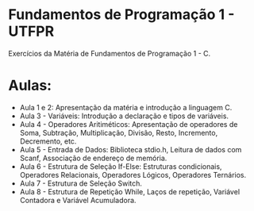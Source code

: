 # Fundamentos de Programação 1 - UTFPR
Exercícios da Matéria de Fundamentos de Programação 1 - C.

# Aulas:
- Aula 1 e 2: Apresentação da matéria e introdução a linguagem C.
- Aula 3 - Variáveis: Introdução a declaração e tipos de variáveis.
- Aula 4 - Operadores Aritiméticos: Apresentação de operadores de Soma, Subtração, Multiplicação, Divisão, Resto, Incremento, Decremento, etc.
- Aula 5 - Entrada de Dados: Biblioteca stdio.h, Leitura de dados com Scanf, Associação de endereço de memória.
- Aula 6 - Estrutura de Seleção If-Else: Estruturas condicionais, Operadores Relacionais, Operadores Lógicos, Operadores Ternários.
- Aula 7 - Estrutura de Seleção Switch.
- Aula 8 - Estrutura de Repetição While, Laços de repetição, Variável Contadora e Variável Acumuladora.
